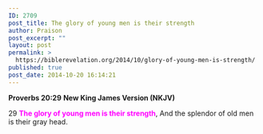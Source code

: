 ```yaml
---
ID: 2709
post_title: The glory of young men is their strength
author: Praison
post_excerpt: ""
layout: post
permalink: >
  https://biblerevelation.org/2014/10/glory-of-young-men-is-strength/
published: true
post_date: 2014-10-20 16:14:21
---
```

<strong>Proverbs 20:29</strong>
<strong> New King James Version (NKJV)</strong>

29 <span style="color: #ff00ff;"><strong>The glory of young men is their strength</strong></span>,
And the splendor of old men is their gray head.